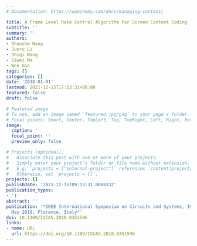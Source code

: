 ```yaml
---
# Documentation: https://wowchemy.com/docs/managing-content/

title: A Frame Level Rate Control Algorithm For Screen Content Coding
subtitle: ''
summary: ''
authors:
- Shanshe Wang
- Junru Li
- Shiqi Wang
- Siwei Ma
- Wen Gao
tags: []
categories: []
date: '2018-01-01'
lastmod: 2021-12-15T17:13:31+08:00
featured: false
draft: false

# Featured image
# To use, add an image named `featured.jpg/png` to your page's folder.
# Focal points: Smart, Center, TopLeft, Top, TopRight, Left, Right, BottomLeft, Bottom, BottomRight.
image:
  caption: ''
  focal_point: ''
  preview_only: false

# Projects (optional).
#   Associate this post with one or more of your projects.
#   Simply enter your project's folder or file name without extension.
#   E.g. `projects = ["internal-project"]` references `content/project/deep-learning/index.md`.
#   Otherwise, set `projects = []`.
projects: []
publishDate: '2021-12-15T09:13:31.008833Z'
publication_types:
- '1'
abstract: ''
publication: '*IEEE International Symposium on Circuits and Systems, ISCAS 2018, 27-30
  May 2018, Florence, Italy*'
doi: 10.1109/ISCAS.2018.8351596
links:
- name: URL
  url: https://doi.org/10.1109/ISCAS.2018.8351596
---
```

